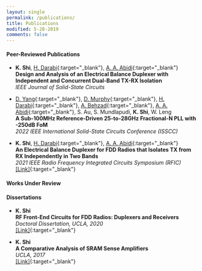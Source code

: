 ```yaml
---
layout: single
permalink: /publications/
title: Publications
modified: 5-28-2019
comments: false
---
```



#### Peer-Reviewed Publications

+ **K. Shi**, [H. Darabi][HD]{:target="_blank"}, [A. A. Abidi][AAA]{:target="_blank"}\
  **Design and Analysis of an Electrical Balance Duplexer with Independent and Concurrent Dual-Band TX-RX Isolation**\
  *IEEE Journal of Solid-State Circuits*

+ [D. Yang][DY]{:target="_blank"}, [D. Murphy][DM]{:target="_blank"}, [H. Darabi][HD]{:target="_blank"}, [A. Behzad][AB]{:target="_blank"}, [A. A. Abidi][AAA]{:target="_blank"}, S. Au, S. Mundlapudi, **K. Shi**, W. Leng\
  **A Sub-100MHz Reference-Driven 25-to-28GHz Fractional-N PLL with -250dB FoM**\
  *2022 IEEE International Solid-State Circuits Conference (ISSCC)*

+ **K. Shi**, [H. Darabi][HD]{:target="_blank"}, [A. A. Abidi][AAA]{:target="_blank"}\
  **An Electrical Balance Duplexer for FDD Radios that Isolates TX from RX Independently in Two Bands**\
  *2021 IEEE Radio Frequency Integrated Circuits Symposium (RFIC)*\
  [[Link]](https://ieeexplore.ieee.org/abstract/document/9490459){:target="_blank"}


<!--  -->



#### Works Under Review


#### Dissertations

+ **K. Shi**\
  **RF Front-End Circuits for FDD Radios: Duplexers and Receivers**\
  *Doctoral Dissertation, UCLA, 2020*\
  [[Link]](https://escholarship.org/uc/item/6cf8p758){:target="_blank"}

+ **K. Shi**\
  **A Comparative Analysis of SRAM Sense Amplifiers**\
  *UCLA, 2017*\
  [[Link]](https://escholarship.org/uc/item/0xn2r2wx){:target="_blank"}



[HD]: https://scholar.google.com/citations?user=LGSleTsAAAAJ&hl=en
[AAA]: https://scholar.google.com/citations?user=44y2Oc4AAAAJ&hl=en
[DY]: https://scholar.google.com/citations?user=9BNOPrMAAAAJ&hl=en
[DM]: https://scholar.google.com/citations?hl=en&user=QGdReXYAAAAJ
[AB]: https://scholar.google.com/citations?user=pej58M0AAAAJ&hl=en

